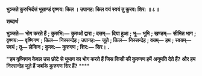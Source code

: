 **भुञ्जते कुरुभिर्दत्तं भूखण्डं वृष्णय: किल ।** **उपानह: किल वयं स्वयं तु कुरव: शिर: ॥ ८॥** 

**शब्दार्थ** 

**भुञ्जते—** **भोग करते हैं** **; कुरुभि:—** **कुरुओं द्वारा** **; दत्तम्—** **दिया हुआ** **; भू—** **भूमि** **; खण्डम्—** **सीमित भाग** **; वृष्णय:—** **वृष्णिगण** **;** **किल—** **निस्सन्देह** **; उपानह:—** **जूते** **; किल—** **निस्सन्देह** **; वयम्—** **हम** **; स्वयम्—** **स्वयं** **; तु—** **लेकिन** **; कुरव:—** **कुरुगण** **; शिर:—** **सिर।** **.** 

**''हम वृष्णिगण केवल उस छोटे से भूभाग का भोग करते हैं जिस किसी की कुरुगण हमें** **अनुमति देते हैं? और हम निस्सन्देह जूते हैं जबकि कुरुगण सिर हैं?** **** 